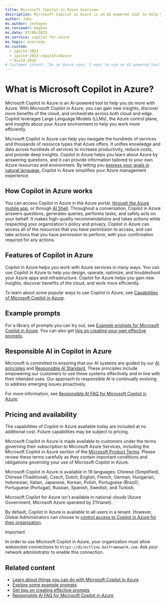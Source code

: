 ```yaml
---
title: Microsoft Copilot in Azure Overview
description: Microsoft Copilot in Azure is an AI-powered tool to help you do more with Azure.
author: JnHs
ms.author: jenhayes
ms.reviewer: maghan
ms.date: 07/09/2025
ms.service: copilot-for-azure
ms.topic: overview
ms.custom:
  - ignite-2023
  - ignite-2023-copilotinAzure
  - build-2024
# Customer intent: "As an Azure user, I want to use an AI-powered tool to simplify Azure management tasks, so that I can increase productivity, reduce costs, and better leverage the capabilities of my cloud environment."
---
```


# What is Microsoft Copilot in Azure?

Microsoft Copilot in Azure is an AI-powered tool to help you do more with Azure. With Microsoft Copilot in Azure, you can gain new insights, discover more benefits of the cloud, and orchestrate across both cloud and edge. Copilot leverages Large Language Models (LLMs), the Azure control plane, and insights about your Azure environment to help you work more efficiently.

Microsoft Copilot in Azure can help you navigate the hundreds of services and thousands of resource types that Azure offers. It unifies knowledge and data across hundreds of services to increase productivity, reduce costs, and provide deep insights. Copilot in Azure helps you learn about Azure by answering questions, and it can provide information tailored to your own Azure resources and environment. By letting you [express your goals in natural language](write-effective-prompts.md), Copilot in Azure simplifies your Azure management experience.

## How Copilot in Azure works

You can access Copilot in Azure in the Azure portal, [through the Azure mobile app](../azure-portal/mobile-app/microsoft-copilot-in-azure.md), or through [AI Shell](ai-shell-overview.md). Throughout a conversation, Copilot in Azure answers questions, generates queries, performs tasks, and safely acts on your behalf. It makes high-quality recommendations and takes actions while respecting your organization's policy and privacy. Copilot in Azure can access all of the resources that you have permission to access, and can take actions that you have permission to perform, with your confirmation required for any actions.

## Features of Copilot in Azure

Copilot in Azure helps you work with Azure services in many ways. You can use Copilot in Azure to help you design, operate, optimize, and troubleshoot your Azure apps and infrastructure. Copilot for Azure helps you gain new insights, discover benefits of the cloud, and work more efficiently.

To learn about some popular ways to use Copilot in Azure, see [Capabilities of Microsoft Copilot in Azure](capabilities.md).

## Example prompts

For a library of prompts you can try out, see [Example prompts for Microsoft Copilot in Azure](example-prompts.md). You can also get [tips on creating your own effective prompts](write-effective-prompts.md).

## Responsible AI in Copilot in Azure

Microsoft is committed to ensuring that our AI systems are guided by our [AI principles](https://www.microsoft.com/ai/principles-and-approach/) and [Responsible AI Standard](https://www.microsoft.com/ai/responsible-ai). These principles include empowering our customers to use these systems effectively and in line with their intended uses. Our approach to responsible AI is continually evolving to address emerging issues proactively.

For more information, see [Responsible AI FAQ for Microsoft Copilot in Azure](responsible-ai-faq.md).

## Pricing and availability

The capabilities of Copilot in Azure available today are included at no additional cost. Future capabilities may be subject to pricing.

Microsoft Copilot in Azure is made available to customers under the terms governing their subscription to Microsoft Azure Services, including the Microsoft Copilot in Azure section of the [Microsoft Product Terms](https://www.microsoft.com/licensing/terms/productoffering/MicrosoftAzure/EAEAS). Please review these terms carefully as they contain important conditions and obligations governing your use of Microsoft Copilot in Azure.

Microsoft Copilot in Azure is available in 19 languages: Chinese (Simplified), Chinese (Traditional), Czech, Dutch, English, French, German, Hungarian, Indonesian, Italian, Japanese, Korean, Polish, Portuguese (Brazil), Portuguese (Portugal), Russian, Spanish, Swedish, and Turkish.

Microsoft Copilot for Azure isn't available in national clouds (Azure Government, Microsoft Azure operated by 21Vianet).

By default, Copilot in Azure is available to all users in a tenant. However, Global Administrators can choose to [control access to Copilot in Azure for their organization](manage-access.md).

> [!IMPORTANT]
> In order to use Microsoft Copilot in Azure, your organization must allow websocket connections to `https://directline.botframework.com`. Ask your network administrator to enable this connection.

## Related content

- [Learn about things you can do with Microsoft Copilot in Azure](capabilities.md)
- [Explore some example prompts](example-prompts.md)
- [Get tips on creating effective prompts](write-effective-prompts.md)
- [Responsible AI FAQ for Microsoft Copilot in Azure](responsible-ai-faq.md)

